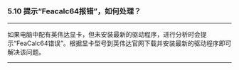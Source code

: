 ﻿### 5.10  提示“Feacalc64报错”，如何处理？---
如果电脑中配有英伟达显卡，但未安装最新的驱动程序，进行分析时会提示“FeaCalc64错误”。根据显卡型号到英伟达官网下载并安装最新的驱动程序即可解决该问题。---

